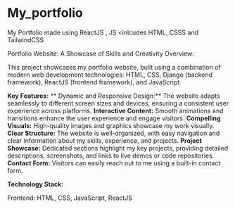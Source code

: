 # My_portfolio
My Portfolio made using ReactJS , JS &lt;inlcudes HTML, CSSS and TailwindCSS



Portfolio Website: A Showcase of Skills and Creativity
Overview:

This project showcases my portfolio website, built using a combination of modern web development technologies: HTML, CSS, Django (backend framework), ReactJS (frontend framework), and JavaScript.

**Key Features:**
**
Dynamic and Responsive Design:** The website adapts seamlessly to different screen sizes and devices, ensuring a consistent user experience across platforms.
**Interactive Content:** Smooth animations and transitions enhance the user experience and engage visitors.
**Compelling Visuals:** High-quality images and graphics showcase my work visually.
**Clear Structure:** The website is well-organized, with easy navigation and clear information about my skills, experience, and projects.
**Project Showcase:** Dedicated sections highlight my key projects, providing detailed descriptions, screenshots, and links to live demos or code repositories.
**Contact Form:** Visitors can easily reach out to me using a built-in contact form.


**Technology Stack:**

Frontend: HTML, CSS, JavaScript, ReactJS
